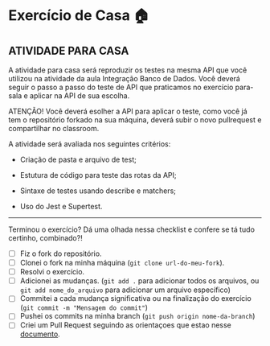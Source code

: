 # Exercício de Casa 🏠 

## ATIVIDADE PARA CASA

A atividade para casa será reproduzir os testes na mesma API que você utilizou na atividade da aula Integração Banco de Dados. Você deverá seguir o passo a passo do teste de API que praticamos no exercício para-sala e aplicar na API de sua escolha.

ATENÇÃO! Você deverá esolher a API para aplicar o teste, como você já tem o repositório forkado na sua máquina, deverá subir o novo pullrequest e compartilhar no classroom.

A atividade será avaliada nos seguintes critérios:

- Criação de pasta e arquivo de test;

- Estutura de código para teste das rotas da API;

- Sintaxe de testes usando describe e matchers;

- Uso do Jest e Supertest.
---

Terminou o exercício? Dá uma olhada nessa checklist e confere se tá tudo certinho, combinado?!

- [ ] Fiz o fork do repositório.
- [ ] Clonei o fork na minha máquina (`git clone url-do-meu-fork`).
- [ ] Resolvi o exercício.
- [ ] Adicionei as mudanças. (`git add .` para adicionar todos os arquivos, ou `git add nome_do_arquivo` para adicionar um arquivo específico)
- [ ] Commitei a cada mudança significativa ou na finalização do exercício (`git commit -m "Mensagem do commit"`)
- [ ] Pushei os commits na minha branch (`git push origin nome-da-branch`)
- [ ] Criei um Pull Request seguindo as orientaçoes que estao nesse [documento](/exercicios/para-casa/instrucoes-pull-request.md).